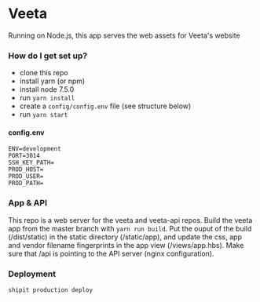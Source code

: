 # Veeta

Running on Node.js, this app serves the web assets for Veeta's website

### How do I get set up?
* clone this repo
* install yarn (or npm)
* install node 7.5.0
* run `yarn install`
* create a `config/config.env` file (see structure below)
* run `yarn start`

#### config.env
```
ENV=development
PORT=3014
SSH_KEY_PATH=
PROD_HOST=
PROD_USER=
PROD_PATH=
```

### App & API
This repo is a web server for the veeta and veeta-api repos.
Build the veeta app from the master branch with `yarn run build`.
Put the ouput of the build (/dist/static) in the static directory (/static/app), and update the css, app and vendor filename fingerprints in the app view (/views/app.hbs).
Make sure that /api is pointing to the API server (nginx configuration).

### Deployment
```
shipit production deploy
```
